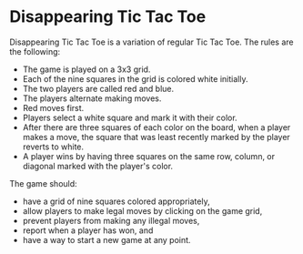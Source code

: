 # Disappearing Tic Tac Toe

Disappearing Tic Tac Toe is a variation of regular Tic Tac Toe.  The rules are the following:
- The game is played on a 3x3 grid.
- Each of the nine squares in the grid is colored white initially.
- The two players are called red and blue.
- The players alternate making moves.
- Red moves first.
- Players select a white square and mark it with their color.
- After there are three squares of each color on the board, when a player makes a move, the square that was least recently marked by the player reverts to white.
- A player wins by having three squares on the same row, column, or diagonal marked with the player's color.

The game should:
- have a grid of nine squares colored appropriately,
- allow players to make legal moves by clicking on the game grid,
- prevent players from making any illegal moves,
- report when a player has won, and
- have a way to start a new game at any point.
